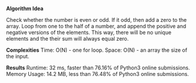**Algorithm Idea**

Check whether the number is even or odd. If it odd, then add a zero to the array. 
Loop from one to the half of a number, and append the positive and negative versions 
of the elements. This way, there will be no unique elements and the their sum will 
always equal zero.

**Complexities**
Time: O(N) - one for loop. 
Space: O(N) - an array the size of the input.

**Results**
Runtime: 32 ms, faster than 76.16% of Python3 online submissions.
Memory Usage: 14.2 MB, less than 76.48% of Python3 online submissions.
